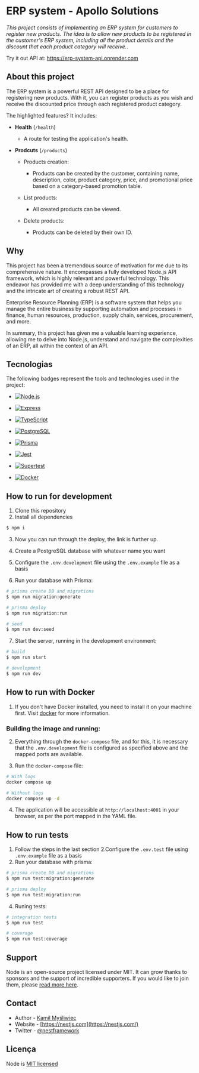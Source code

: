 # ERP system - Apollo Solutions
_This project consists of implementing an ERP system for customers to register new products. The idea is to allow new products to be registered in the customer's ERP system, including all the product details and the discount that each product category will receive._. 

Try it out API at: https://erp-system-api.onrender.com

## About this project
The ERP system is a powerful REST API designed to be a place for registering new products. With it, you can register products as you wish and receive the discounted price through each registered product category.

The highlighted features? It includes:

- **Health** (`/health`) 
  - A route for testing the application's health.

- **Prodcuts** (`/products`) 
  - Products creation:
    - Products can be created by the customer, containing name, description, color, product category, price, and promotional price based on a category-based promotion table.

  - List products:
    - All created products can be viewed.

  - Delete products:
    - Products can be deleted by their own ID.
    
## Why
This project has been a tremendous source of motivation for me due to its comprehensive nature. It encompasses a fully developed Node.js API framework, which is highly relevant and powerful technology. This endeavor has provided me with a deep understanding of this technology and the intricate art of creating a robust REST API.

Enterprise Resource Planning (ERP) is a software system that helps you manage the entire business by supporting automation and processes in finance, human resources, production, supply chain, services, procurement, and more.

In summary, this project has given me a valuable learning experience, allowing me to delve into Node.js, understand and navigate the complexities of an ERP, all within the context of an API.

## Tecnologias
The following badges represent the tools and technologies used in the project:

- [![Node.js](https://img.shields.io/badge/Node.js-Active-brightgreen)](https://nodejs.org/)

- [![Express](https://img.shields.io/badge/Express-Web%20Framework-lightgrey)](https://expressjs.com/)

- [![TypeScript](https://img.shields.io/badge/TypeScript-Programming%20Language-blue)](https://www.typescriptlang.org/)

- [![PostgreSQL](https://img.shields.io/badge/PostgreSQL-Open--Source%20DB-blue)](https://www.postgresql.org/)

- [![Prisma](https://img.shields.io/badge/Prisma-Database%20ORM-brightgreen)](https://www.prisma.io/)

- [![Jest](https://img.shields.io/badge/Jest-Testing-blue)](https://jestjs.io/)

- [![Supertest](https://img.shields.io/badge/Supertest-Testing%20Library-orange)](https://github.com/visionmedia/supertest)

- [![Docker](https://img.shields.io/badge/Docker-Containerization-blue)](https://www.docker.com/)
 

## How to run for development

1. Clone this repository
2. Install all dependencies

```bash
$ npm i
```

3. Now you can run through the deploy, the link is further up.

4. Create a PostgreSQL database with whatever name you want

5. Configure the `.env.development` file using the `.env.example` file as a basis

6. Run your database with Prisma:

```bash
# prisma create DB and migrations
$ npm run migration:generate

# prisma deploy
$ npm run migration:run

# seed
$ npm run dev:seed
```

7. Start the server, running in the development environment:

```bash
# build
$ npm run start

# development
$ npm run dev
```

## How to run with Docker

1. If you don't have Docker installed, you need to install it on your machine first. Visit [docker](https://www.docker.com/) for more information.

### Building the image and running:

2. Everything through the `docker-compose` file, and for this, it is necessary that the `.env.development` file is configured as specified above and the mapped ports are available.

3. Run the `docker-compose` file:
```bash
# With logs
docker compose up

# Without logs
docker compose up -d
```

4. The application will be accessible at `http://localhost:4001` in your browser, as per the port mapped in the YAML file.

## How to run tests

1. Follow the steps in the last section
2.Configure the `.env.test` file using `.env.example` file as a basis
3. Run your database with prisma:

```bash
# prisma create DB and migrations
$ npm run test:migration:generate

# prisma deploy
$ npm run test:migration:run
```

4. Runing tests:

```bash
# integration tests
$ npm run test

# coverage
$ npm run test:coverage
```

## Support

Node is an open-source project licensed under MIT. It can grow thanks to sponsors and the support of incredible supporters. If you would like to join them, please [read more here](https://nodesource.com/services/support).

## Contact

- Author - [Kamil Myśliwiec](https://kamilmysliwiec.com)
- Website - [https://nestjs.com](https://nestjs.com/)
- Twitter - [@nestframework](https://twitter.com/nestframework)

## Licença

Node is [MIT licensed](LICENSE)